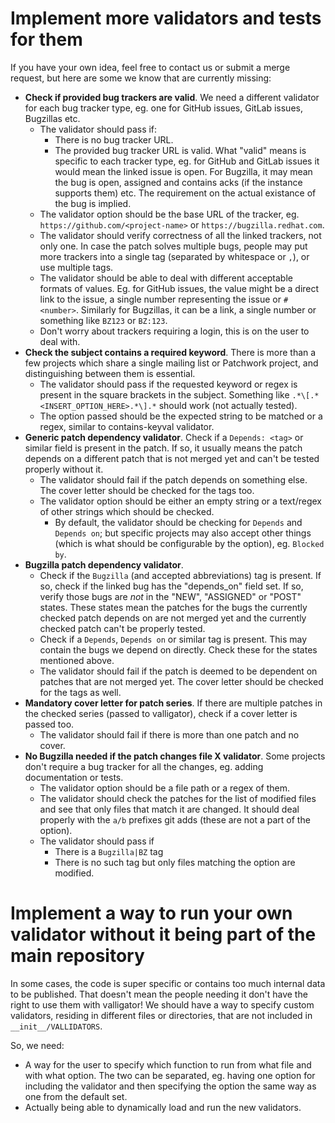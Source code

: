 Implement more validators and tests for them
============================================

If you have your own idea, feel free to contact us or submit a merge request,
but here are some we know that are currently missing:

- **Check if provided bug trackers are valid**. We need a different validator
  for each bug tracker type, eg. one for GitHub issues, GitLab issues, Bugzillas
  etc.
  - The validator should pass if:
    - There is no bug tracker URL.
    - The provided bug tracker URL is valid. What "valid" means is specific to
      each tracker type, eg. for GitHub and GitLab issues it would mean the
      linked issue is open. For Bugzilla, it may mean the bug is open, assigned
      and contains acks (if the instance supports them) etc. The requirement on
      the actual existance of the bug is implied.
  - The validator option should be the base URL of the tracker, eg.
    `https://github.com/<project-name>` or `https://bugzilla.redhat.com`.
  - The validator should verify correctness of all the linked trackers, not
    only one. In case the patch solves multiple bugs, people may put more
    trackers into a single tag (separated by whitespace or `,`), or use multiple
    tags.
  - The validator should be able to deal with different acceptable formats of
    values. Eg. for GitHub issues, the value might be a direct link to the
    issue, a single number representing the issue or `#<number>`. Similarly for
    Bugzillas, it can be a link, a single number or something like `BZ123` or
    `BZ:123`.
  - Don't worry about trackers requiring a login, this is on the user to deal
    with.
- **Check the subject contains a required keyword**. There is more than a few
  projects which share a single mailing list or Patchwork project, and
  distinguishing between them is essential.
  - The validator should pass if the requested keyword or regex is present in
    the square brackets in the subject. Something like
    `.*\[.*<INSERT_OPTION_HERE>.*\].*` should work (not actually tested).
  - The option passed should be the expected string to be matched or a regex,
    similar to contains-keyval validator.
- **Generic patch dependency validator**. Check if a `Depends: <tag>` or similar
  field is present in the patch. If so, it usually means the patch depends on a
  different patch that is not merged yet and can't be tested properly without
  it.
  - The validator should fail if the patch depends on something else. The cover
    letter should be checked for the tags too.
  - The validator option should be either an empty string or a text/regex of
    other strings which should be checked.
    - By default, the validator should be checking for `Depends` and
      `Depends on`; but specific projects may also accept other things (which is
      what should be configurable by the option), eg. `Blocked by`.
- **Bugzilla patch dependency validator**.
  - Check if the `Bugzilla` (and accepted abbreviations) tag is present. If so,
    check if the linked bug has the "depends_on" field set. If so, verify those
    bugs are *not* in the "NEW", "ASSIGNED" or "POST" states. These states mean
    the patches for the bugs the currently checked patch depends on are not
    merged yet and the currently checked patch can't be properly tested.
  - Check if a `Depends`, `Depends on` or similar tag is present. This may
    contain the bugs we depend on directly. Check these for the states mentioned
    above.
  - The validator should fail if the patch is deemed to be dependent on patches
    that are not merged yet. The cover letter should be checked for the tags as
    well.
- **Mandatory cover letter for patch series**. If there are multiple patches in
  the checked series (passed to valligator), check if a cover letter is passed
  too.
  - The validator should fail if there is more than one patch and no cover.
- **No Bugzilla needed if the patch changes file X validator**. Some projects
  don't require a bug tracker for all the changes, eg. adding documentation or
  tests.
  - The validator option should be a file path or a regex of them.
  - The validator should check the patches for the list of modified files and
    see that only files that match it are changed. It should deal properly with
    the `a/b` prefixes git adds (these are not a part of the option).
  - The validator should pass if
    - There is a `Bugzilla|BZ` tag
    - There is no such tag but only files matching the option are modified.



Implement a way to run your own validator without it being part of the main repository
======================================================================================

In some cases, the code is super specific or contains too much internal data to
be published. That doesn't mean the people needing it don't have the right to
use them with valligator! We should have a way to specify custom validators,
residing in different files or directories, that are not included in
`__init__/VALLIDATORS`.

So, we need:
- A way for the user to specify which function to run from what file and with
  what option. The two can be separated, eg. having one option for including the
  validator and then specifying the option the same way as one from the default
  set.
- Actually being able to dynamically load and run the new validators.

